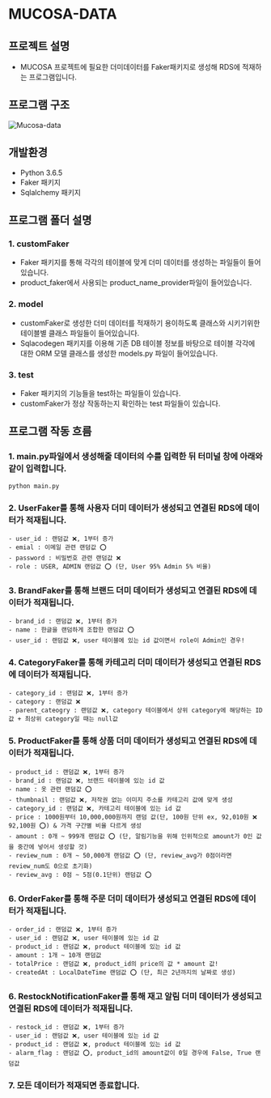 # MUCOSA-DATA

## 프로젝트 설명
- MUCOSA 프로젝트에 필요한 더미데이터를 Faker패키지로 생성해 RDS에 적재하는 프로그램입니다.

## 프로그램 구조
![Mucosa-data](https://user-images.githubusercontent.com/47559613/185379525-78ca65c5-9584-4966-a5be-8d019dc518d1.jpg)


## 개발환경
- Python 3.6.5
- Faker 패키지
- Sqlalchemy 패키지

## 프로그램 폴더 설명
### 1. customFaker
- Faker 패키지를 통해 각각의 테이블에 맞게 더미 데이터를 생성하는 파일들이 들어있습니다.
- product_faker에서 사용되는 product_name_provider파일이 들어있습니다.

### 2. model
- customFaker로 생성한 더미 데이터를 적재하기 용이하도록 클래스와 시키기위한 테이블별 클래스 파일들이 들어있습니다.
- Sqlacodegen 패키지를 이용해 기존 DB 테이블 정보를 바탕으로 테이블 각각에 대한 ORM 모델 클래스를 생성한 models.py 파일이 들어있습니다.

### 3. test
- Faker 패키지의 기능들을 test하는 파일들이 있습니다.
- customFaker가 정상 작동하는지 확인하는 test 파일들이 있습니다.

## 프로그램 작동 흐름

### 1. main.py파일에서 생성해줄 데이터의 수를 입력한 뒤 터미널 창에 아래와 같이 입력합니다.
```shell
python main.py
```

### 2. UserFaker를 통해 사용자 더미 데이터가 생성되고 연결된 RDS에 데이터가 적재됩니다.
```shell
- user_id : 랜덤값 ❌, 1부터 증가
- emial : 이메일 관련 랜덤값 ⭕
- password : 비밀번호 관련 랜덤값 ❌
- role : USER, ADMIN 랜덤값 ⭕ (단, User 95% Admin 5% 비율) 
```

### 3. BrandFaker를 통해 브랜드 더미 데이터가 생성되고 연결된 RDS에 데이터가 적재됩니다.
```shell
- brand_id : 랜덤값 ❌, 1부터 증가
- name : 한글을 랜덤하게 조합한 랜덤값 ⭕
- user_id : 랜덤값 ❌, user 테이블에 있는 id 값이면서 role이 Admin인 경우!
```

### 4. CategoryFaker를 통해 카테고리 더미 데이터가 생성되고 연결된 RDS에 데이터가 적재됩니다.
```shell
- category_id : 랜덤값 ❌, 1부터 증가
- category : 랜덤값 ❌
- parent_cateogry : 랜덤값 ❌, category 테이블에서 상위 category에 해당하는 ID값 + 최상위 category일 때는 null값
```

### 5. ProductFaker를 통해 상품 더미 데이터가 생성되고 연결된 RDS에 데이터가 적재됩니다.
```shell
- product_id : 랜덤값 ❌, 1부터 증가
- brand_id : 랜덤값 ❌, 브랜드 테이블에 있는 id 값
- name : 옷 관련 랜덤값 ⭕
- thumbnail : 랜덤값 ❌, 저작권 없는 이미지 주소를 카테고리 값에 맞게 생성
- category_id : 랜덤값 ❌, 카테고리 테이블에 있는 id 값
- price : 1000원부터 10,000,000원까지 랜덤 값(단, 100원 단위 ex, 92,010원 ❌ 92,100원 ⭕) & 가격 구간별 비율 다르게 생성
- amount : 0개 ~ 999개 랜덤값 ⭕ (단, 알림기능을 위해 인위적으로 amount가 0인 값을 중간에 넣어서 생성할 것)
- review_num : 0개 ~ 50,000개 랜덤값 ⭕ (단, review_avg가 0점이라면 review_num도 0으로 초기화)
- review_avg : 0점 ~ 5점(0.1단위) 랜덤값 ⭕
```

### 6. OrderFaker를 통해 주문 더미 데이터가 생성되고 연결된 RDS에 데이터가 적재됩니다.
```shell
- order_id : 랜덤값 ❌, 1부터 증가
- user_id : 랜덤값 ❌, user 테이블에 있는 id 값
- product_id : 랜덤값 ❌, product 테이블에 있는 id 값
- amount : 1개 ~ 10개 랜덤값
- totalPrice : 랜덤값 ❌, product_id의 price의 값 * amount 값!
- createdAt : LocalDateTime 랜덤값 ⭕ (단, 최근 2년까지의 날짜로 생성)
```

### 6. RestockNotificationFaker를 통해 재고 알림 더미 데이터가 생성되고 연결된 RDS에 데이터가 적재됩니다.
```shell
- restock_id : 랜덤값 ❌, 1부터 증가
- user_id : 랜덤값 ❌, user 테이블에 있는 id 값
- product_id : 랜덤값 ❌, product 테이블에 있는 id 값
- alarm_flag : 랜덤값 ⭕, product_id의 amount값이 0일 경우에 False, True 랜덤값
```

### 7. 모든 데이터가 적재되면 종료합니다.
